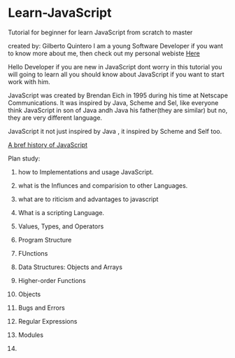 # Learn-JavaScript
Tutorial for beginner for learn JavaScript from scratch to master

  created by: Gilberto Quintero  I am a young Software Developer if you want to know more about me, then check out my personal webiste  [Here](http://www.gilbertoquintero.com/)


Hello Developer if you are new in JavaScript dont worry in this tutorial you will going to learn all you should know about JavaScript if you want to start work with him.


 JavaScript was created by Brendan Eich in 1995 during his time at Netscape Communications. It was inspired by Java, Scheme and Sel, like everyone think JavaScript in son of Java andh Java his father(they are similar) but no, they are very different language.
 
 JavaScript it not just inspired by Java , it inspired by Scheme and Self  too.
 
 
 [A bref history of JavaScript](https://medium.com/@benastontweet/lesson-1a-the-history-of-javascript-8c1ce3bffb17)
 
 
   Plan study:
   
 1. how to Implementations and usage JavaScript.
 
 2. what is the  Influnces  and comparision  to other Languages.
 
 3. what are to riticism and advantages to javascript
 
 4. What is a scripting Language.
 
 5. Values, Types, and Operators
 
 6. Program Structure
 
 7. FUnctions
 
 8. Data Structures: Objects and Arrays
 
 9. Higher-order Functions

10.  Objects

11. Bugs and Errors

12. Regular Expressions

13. Modules

14. 
